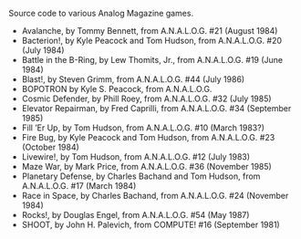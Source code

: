 Source code to various Analog Magazine games.

* Avalanche, by Tommy Bennett, from A.N.A.L.O.G. #21 (August 1984)
* Bacterion!, by Kyle Peacock and Tom Hudson, from A.N.A.L.O.G. #20 (July 1984)
* Battle in the B-Ring, by Lew Thomits, Jr., from A.N.A.L.O.G. #19 (June 1984)
* Blast!, by Steven Grimm, from A.N.A.L.O.G. #44 (July 1986)
* BOPOTRON by Kyle S. Peacock, from A.N.A.L.O.G.
* Cosmic Defender, by Phill Roey, from A.N.A.L.O.G. #32 (July 1985)
* Elevator Repairman, by Fred Caprilli, from A.N.A.L.O.G. #34 (September 1985)
* Fill ’Er Up, by Tom Hudson, from A.N.A.L.O.G. #10 (March 1983?)
* Fire Bug, by Kyle Peacock and Tom Hudson, from A.N.A.L.O.G. #23 (October 1984)
* Livewire!, by Tom Hudson, from A.N.A.L.O.G. #12 (July 1983)
* Maze War, by Mark Price, from A.N.A.L.O.G. #36 (November 1985)
* Planetary Defense, by Charles Bachand and Tom Hudson, from A.N.A.L.O.G. #17 (March 1984)
* Race in Space, by Charles Bachand, from A.N.A.L.O.G. #24 (November 1984)
* Rocks!, by Douglas Engel, from A.N.A.L.O.G. #54 (May 1987)
* SHOOT, by John H. Palevich, from COMPUTE! #16 (September 1981)


